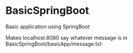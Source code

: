 # BasicSpringBoot
Basic application using SpringBoot

Makes localhost:8080 say whatever message is in BasicSpringBoot/basicApp/message.txt
